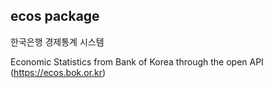 ecos package
---

한국은행 경제통계 시스템  

Economic Statistics from Bank of Korea through the open API (https://ecos.bok.or.kr)
